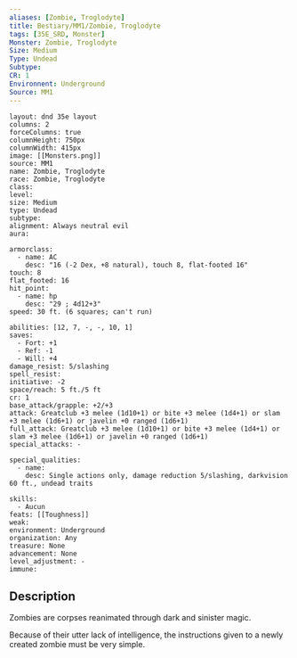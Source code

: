 ```yaml
---
aliases: [Zombie, Troglodyte]
title: Bestiary/MM1/Zombie, Troglodyte
tags: [35E_SRD, Monster]
Monster: Zombie, Troglodyte
Size: Medium
Type: Undead
Subtype: 
CR: 1
Environnent: Underground
Source: MM1
---
```


```statblock
layout: dnd 35e layout
columns: 2
forceColumns: true
columnHeight: 750px
columnWidth: 415px
image: [[Monsters.png]]
source: MM1
name: Zombie, Troglodyte
race: Zombie, Troglodyte
class: 
level: 
size: Medium
type: Undead
subtype: 
alignment: Always neutral evil
aura: 

armorclass:
  - name: AC
    desc: "16 (-2 Dex, +8 natural), touch 8, flat-footed 16"
touch: 8
flat_footed: 16
hit_point:
  - name: hp
    desc: "29 ; 4d12+3"
speed: 30 ft. (6 squares; can't run)

abilities: [12, 7, -, -, 10, 1]
saves:
  - Fort: +1
  - Ref: -1
  - Will: +4
damage_resist: 5/slashing
spell_resist: 
initiative: -2
space/reach: 5 ft./5 ft
cr: 1
base_attack/grapple: +2/+3
attack: Greatclub +3 melee (1d10+1) or bite +3 melee (1d4+1) or slam +3 melee (1d6+1) or javelin +0 ranged (1d6+1)
full_attack: Greatclub +3 melee (1d10+1) or bite +3 melee (1d4+1) or slam +3 melee (1d6+1) or javelin +0 ranged (1d6+1)
special_attacks: -

special_qualities:
  - name: 
    desc: Single actions only, damage reduction 5/slashing, darkvision 60 ft., undead traits

skills:
  - Aucun
feats: [[Toughness]]
weak: 
environment: Underground
organization: Any
treasure: None
advancement: None
level_adjustment: -
immune: 
```

## Description

<p>Zombies are corpses reanimated through dark and sinister magic.</p>
<p>Because of their utter lack of intelligence, the instructions given to a newly created zombie must be very simple.</p>
